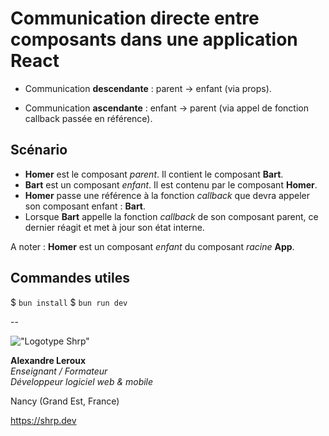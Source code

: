 # Communication directe entre composants dans une application React

- Communication __descendante__ : parent -> enfant (via props).

- Communication __ascendante__ : enfant -> parent (via appel de fonction callback passée en référence).

## Scénario

- __Homer__ est le composant _parent_. Il contient le composant __Bart__.
- __Bart__ est un composant _enfant_. Il est contenu par le composant __Homer__.
- __Homer__ passe une référence à la fonction _callback_ que devra appeler son composant enfant : __Bart__.
- Lorsque __Bart__ appelle la fonction _callback_ de son composant parent, ce dernier réagit et met à jour son état interne.

A noter : __Homer__ est un composant _enfant_ du composant _racine_ __App__.

## Commandes utiles

$ `bun install`
$ `bun run dev`

--

!["Logotype Shrp"](https://sherpa.one/images/sherpa-logotype.png)

__Alexandre Leroux__  
_Enseignant / Formateur_  
_Développeur logiciel web & mobile_

Nancy (Grand Est, France)

<https://shrp.dev>
